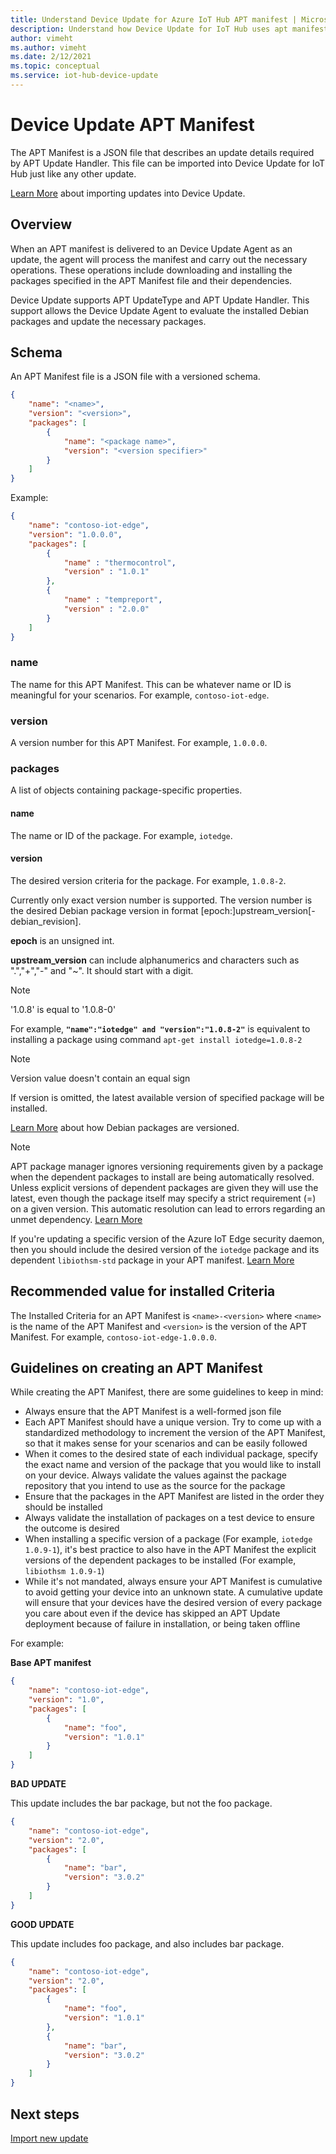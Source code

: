 ```yaml
---
title: Understand Device Update for Azure IoT Hub APT manifest | Microsoft Docs
description: Understand how Device Update for IoT Hub uses apt manifest for a package-based update.
author: vimeht
ms.author: vimeht
ms.date: 2/12/2021
ms.topic: conceptual
ms.service: iot-hub-device-update
---
```



# Device Update APT Manifest

The APT Manifest is a JSON file that describes an update details required by APT Update Handler. This file can be imported into Device Update for IoT Hub just like any other update.

[Learn More](import-update.md) about importing updates into Device Update.

## Overview

When an APT manifest is delivered to an Device Update Agent as an update, the agent will process the manifest and carry out the necessary operations. These operations include downloading and installing the packages specified in the APT Manifest file and their dependencies.

Device Update supports APT UpdateType and APT Update Handler. This support allows the Device Update Agent to evaluate the installed Debian packages and update the necessary packages. 

## Schema

An APT Manifest file is a JSON file with a versioned schema.

```json
{
    "name": "<name>",
    "version": "<version>",
    "packages": [
        {
            "name": "<package name>",
            "version": "<version specifier>"
        }
    ]
}
```

Example:

```json
{
    "name": "contoso-iot-edge",
    "version": "1.0.0.0",
    "packages": [
        {
            "name" : "thermocontrol",
            "version" : "1.0.1"
        },
        {
            "name" : "tempreport",
            "version" : "2.0.0"
        }
    ]
}
```

### name

The name for this APT Manifest. This can be whatever name or ID is meaningful for your
scenarios. For example, `contoso-iot-edge`.

### version

A version number for this APT Manifest. For example, `1.0.0.0`.


### packages

A list of objects containing package-specific properties.

#### name

The name or ID of the package. For example, `iotedge`.

#### version

The desired version criteria for the package. For example, `1.0.8-2`.

Currently only exact version number is supported. The version number is the desired Debian package
version in format [epoch:]upstream_version[-debian_revision].

**epoch** is an unsigned int.

**upstream_version** can include alphanumerics and characters such as ".","+","-" and "~". It should start with a digit.
> [!NOTE]
> '1.0.8' is equal to '1.0.8-0'

For example, **`"name":"iotedge" and "version":"1.0.8-2"`** is equivalent to installing a package using command `apt-get install iotedge=1.0.8-2`

> [!NOTE]
> Version value doesn't contain an equal sign

If version is omitted, the latest available version of specified package will be installed.

[Learn More](https://www.debian.org/doc/debian-policy/ch-controlfields.html#s-f-version) about how Debian packages are versioned.

>[!NOTE]
>APT package manager ignores versioning requirements given by a package when the dependent packages to install are being automatically resolved. Unless explicit versions of dependent packages are given they will use the latest, even though the package itself may specify a strict requirement (=) on a given
version. This automatic resolution can lead to errors regarding an unmet dependency. [Learn More](https://unix.stackexchange.com/questions/350192/apt-get-not-properly-resolving-a-dependency-on-a-fixed-version-in-a-debian-ubunt)

If you're updating a specific version of the Azure IoT Edge security daemon, then you should include the desired version of the `iotedge` package and its dependent `libiothsm-std` package in your APT manifest.
[Learn More](https://docs.microsoft.com/azure/iot-edge/how-to-update-iot-edge#update-the-security-daemon)

## Recommended value for installed Criteria

The Installed Criteria for an APT Manifest is `<name>-<version>` where `<name>` is the name of the APT Manifest and `<version>` is the version of the APT Manifest. For example, `contoso-iot-edge-1.0.0.0`. 

## Guidelines on creating an APT Manifest

While creating the APT Manifest, there are some guidelines to keep in mind:

- Always ensure that the APT Manifest is a well-formed json file
- Each APT Manifest should have a unique version. Try to come up with a standardized methodology to increment the version of the APT Manifest, so that it makes sense for your scenarios and can be easily followed
- When it comes to the desired state of each individual package, specify the exact name and version of the package that you would like to install on your device. Always validate the values against the package repository that you intend to use as the source for the package
- Ensure that the packages in the APT Manifest are listed in the order they should be installed
- Always validate the installation of packages on a test device to ensure the outcome is desired
- When installing a specific version of a package (For example, `iotedge 1.0.9-1`), it's best practice to also have in the APT Manifest the explicit versions of the dependent packages to be installed (For example, `libiothsm 1.0.9-1`)
- While it's not mandated, always ensure your APT Manifest is cumulative to avoid getting your device into an unknown state. A cumulative update will ensure that your devices have the desired version of every package you care about even if the device has skipped an APT Update deployment because of failure in installation, or being taken offline

For example:

**Base APT manifest**

```JSON
{
    "name": "contoso-iot-edge",
    "version": "1.0",
    "packages": [
        {
            "name": "foo",
            "version": "1.0.1"
        }
    ]
}
```

**BAD UPDATE**

This update includes the bar package, but not the foo package.

```JSON
{
    "name": "contoso-iot-edge",
    "version": "2.0",
    "packages": [
        {
            "name": "bar",
            "version": "3.0.2"
        }
    ]
}
```

**GOOD UPDATE**

This update includes foo package, and also includes bar package.

```JSON
{
    "name": "contoso-iot-edge",
    "version": "2.0",
    "packages": [
        {
            "name": "foo",
            "version": "1.0.1"
        },
        {
            "name": "bar",
            "version": "3.0.2"
        }
    ]
}
```

## Next steps

[Import new update](import-update.md)

